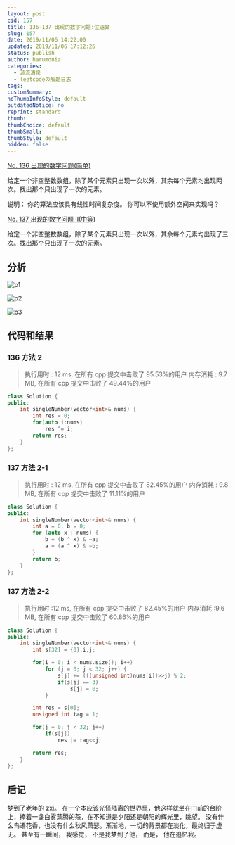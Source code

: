 ```yaml
---
layout: post
cid: 157
title: 136-137 出现的数字问题:位运算
slug: 157
date: 2019/11/06 14:22:00
updated: 2019/11/06 17:12:26
status: publish
author: harumonia
categories:
  - 源流清泉
  - leetcodeの解题日志
tags:
customSummary:
noThumbInfoStyle: default
outdatedNotice: no
reprint: standard
thumb:
thumbChoice: default
thumbSmall:
thumbStyle: default
hidden: false
---
```


[No. 136 出现的数字问题(简单)](https://leetcode-cn.com/problems/single-number/)

给定一个非空整数数组，除了某个元素只出现一次以外，其余每个元素均出现两次。找出那个只出现了一次的元素。

说明：
你的算法应该具有线性时间复杂度。 你可以不使用额外空间来实现吗？

[No. 137 出现的数字问题 II(中等)](https://leetcode-cn.com/problems/single-number-ii/)

给定一个非空整数数组，除了某个元素只出现一次以外，其余每个元素均出现了三次。找出那个只出现了一次的元素。

<!-- more -->

## 分析

![p1](https://harumona-blog.oss-cn-beijing.aliyuncs.com/old_articles/3372957076.png?Expires=1602313168&)

![p2](https://harumona-blog.oss-cn-beijing.aliyuncs.com/old_articles/576730388.png?Expires=1602313184&)

![p3](https://harumona-blog.oss-cn-beijing.aliyuncs.com/old_articles/259591578.png?Expires=1602313198&)

## 代码和结果

### 136 方法 2

> 执行用时 :
> 12 ms, 在所有 cpp 提交中击败了 95.53%的用户
> 内存消耗 :
> 9.7 MB, 在所有 cpp 提交中击败了 49.44%的用户

```c++
class Solution {
public:
    int singleNumber(vector<int>& nums) {
        int res = 0;
        for(auto i:nums)
            res ^= i;
        return res;
    }
};
```

### 137 方法 2-1

> 执行用时 :
> 12 ms, 在所有 cpp 提交中击败了 82.45%的用户
> 内存消耗 :
> 9.8 MB, 在所有 cpp 提交中击败了 11.11%的用户

```c++
class Solution {
public:
    int singleNumber(vector<int>& nums) {
        int a = 0, b = 0;
        for (auto x : nums) {
            b = (b ^ x) & ~a;
            a = (a ^ x) & ~b;
        }
        return b;
    }
};
```

### 137 方法 2-2

> 执行用时 :12 ms, 在所有 cpp 提交中击败了 82.45%的用户
> 内存消耗 :9.6 MB, 在所有 cpp 提交中击败了 60.86%的用户

```c++
class Solution {
public:
    int singleNumber(vector<int>& nums) {
        int s[32] = {0},i,j;

        for(i = 0; i < nums.size(); i++)
            for (j = 0; j < 32; j++) {
                s[j] += (((unsigned int)nums[i])>>j) % 2;
                if(s[j] == 3)
                    s[j] = 0;
            }

        int res = s[0];
        unsigned int tag = 1;

        for(j = 0; j < 32; j++)
            if(s[j])
                res |= tag<<j;

        return res;
    }
};
```

## 后记

梦到了老年的 zxj。
在一个本应该光怪陆离的世界里，他这样就坐在门前的台阶上，捧着一盏白雾蒸腾的茶，在不知道是夕阳还是朝阳的辉光里，眺望。
没有什么鸟语花香，也没有什么秋风萧瑟。渐渐地，一切的背景都在淡化，最终归于虚无。
甚至有一瞬间，
我感觉，
不是我梦到了他，
而是，
他在追忆我。
